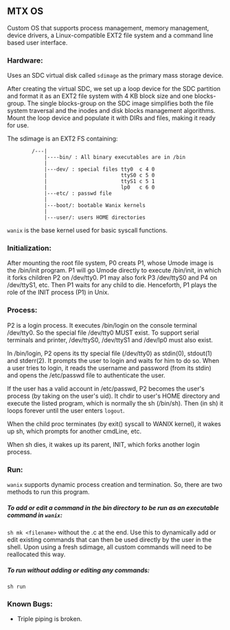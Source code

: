 ## MTX OS
Custom OS that supports process management, memory management, device drivers, a Linux-compatible EXT2 file system 
and a command line based user interface.

### Hardware:
Uses an SDC virtual disk called `sdimage` as the primary mass storage device.

After creating the virtual SDC, we set up a loop device for the SDC partition and format it as an EXT2 file system with 4 KB block size 
and one blocks-group. The single blocks-group on the SDC image simplifies both the file system traversal and the inodes and disk blocks
management algorithms. Mount the loop device and populate it with DIRs and files, making it ready for use. 


 The sdimage is an EXT2 FS containing:

            /---|
                |----bin/ : All binary executables are in /bin
                |
                |---dev/ : special files tty0  c 4 0 
                |                        ttyS0 c 5 0 
                |                        ttyS1 c 5 1   
                |                        lp0   c 6 0
                |---etc/ : passwd file 
                |           
                |---boot/: bootable Wanix kernels
                |
                |---user/: users HOME directories


`wanix` is the base kernel used for basic syscall functions. 

### Initialization: 
After mounting the root file system, P0 creats P1, whose Umode image is 
  the /bin/init program. P1 will go Umode directly to execute /bin/init, 
  in which it forks children P2 on /dev/tty0. P1 may also fork P3 /dev/ttyS0 
  and P4 on /dev/ttyS1, etc. Then P1 waits for any child to die. Henceforth, P1
  plays the role of the INIT process (P1) in Unix.
  
### Process: 
P2 is a login process. It executes /bin/login on the console terminal 
/dev/tty0. So the special file /dev/tty0 MUST exist. To support serial 
terminals and printer, /dev/ttyS0, /dev/ttyS1 and /dev/lp0 must also exist.

In /bin/login, P2 opens its tty special file (/dev/tty0) as stdin(0), stdout(1) and stderr(2). It prompts the user to login
and waits for him to do so. When a user tries to login, it reads the username and password (from its stdin) and opens 
the /etc/passwd file to authenticate the user.

If the user has a valid account in /etc/passwd, P2 becomes the user's process (by taking on the user's uid). 
It chdir to user's HOME directory and execute the listed program, which is normally the sh (/bin/sh).
Then (in sh) it loops forever until the user enters `logout`.

When the child proc terminates (by exit() syscall to WANIX kernel), it wakes up sh, which prompts for another cmdLine, etc.

When sh dies, it wakes up its parent, INIT, which forks another login process.

### Run:
`wanix` supports dynamic process creation and termination. So, there are two methods to run this program.
##### To add or edit a command in the bin directory to be run as an executable command in `wanix`:
`sh mk <filename>` without the .c at the end. Use this to dynamically add or edit existing commands that can then be used directly
by the user in the shell. Upon using a fresh sdimage, all custom commands will need to be reallocated this way. 

##### To run without adding or editing any commands:
`sh run`


### Known Bugs:
* Triple piping is broken. 
